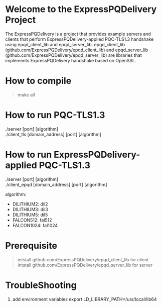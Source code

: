 Welcome to the ExpressPQDelivery Project
==============================
The ExpressPQDelivery is a project that provides example servers and clients that perform ExpressPQDelivery-applied PQC-TLS1.3 handshake using epqd_client_lib and epqd_server_lib.
epqd_client_lib (github.com/ExpressPQDelivery/epqd_client_lib) and epqd_server_lib (github.com/ExpressPQDelivery/epqd_server_lib) are libraries that implements ExpressPQDelivery handshake based on OpenSSL.

# How to compile
> make all

# How to run PQC-TLS1.3
./server [port] [algorithm]  
./client_tls [domain_address] [port] [algorithm]   

# How to run ExpressPQDelivery-applied PQC-TLS1.3
./server [port] [algorithm]  
./client_epqd [domain_address] [port] [algorithm]  

algorithm:  
- DILITHIUM2: dil2  
- DILITHIUM3: dil3  
- DILITHIUM5: dil5  
- FALCON512: fal512  
- FALCON1024: fal1024

# Prerequisite
> intstall github.com/ExpressPQDelivery/epqd_client_lib for client  
> intstall github.com/ExpressPQDelivery/epqd_server_lib for server  

# TroubleShooting
1. add environment variables
export LD_LIBRARY_PATH=/usr/local/lib64

